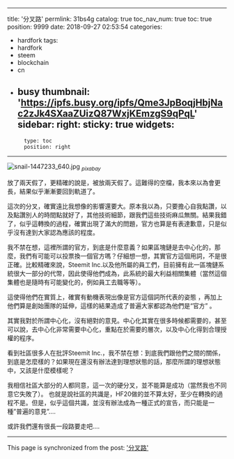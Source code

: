 
---
title: '分叉路'
permlink: 31bs4g
catalog: true
toc_nav_num: true
toc: true
position: 9999
date: 2018-09-27 02:53:54
categories:
- hardfork
tags:
- hardfork
- steem
- blockchain
- cn
- busy
thumbnail: 'https://ipfs.busy.org/ipfs/Qme3JpBoqjHbjNac2zJk4SXaaZUizQ87WxjKEmzgS9qPqL'
sidebar:
    right:
        sticky: true
widgets:
    -
        type: toc
        position: right
---


![snail-1447233_640.jpg](https://ipfs.busy.org/ipfs/Qme3JpBoqjHbjNac2zJk4SXaaZUizQ87WxjKEmzgS9qPqL)
<sub>*pixabay*</sub>

放了兩天假了，更精確的說是，被放兩天假了。這難得的空檔，我本來以為會更長，結果似乎漸漸要回到軌道了。

這次的分叉，確實遠比我想像的影響還要大。原本我以為，只要擔心自我點讚，以及點讚別人的時間點就好了，其他技術細節，跟我們這些技術麻瓜無關。結果我錯了，似乎這轉換的過程，確實出現了滿大的問題，官方也算是有表達歉意，只是似乎沒有達到大家認為應該的程度。

我不禁在想，這裡所謂的官方，到底是什麼意義？如果區塊鏈是去中心化的，那麼，我們有可能可以投票換一個官方嗎？仔細想一想，其實官方這個用詞，不是很正確。比較精確來說，Steemit Inc.以及他所屬的員工們，目前擁有此一區塊鏈系統很大一部分的代幣，因此使得他們成為，此系統的最大利益相關集體（當然這個集體也是隨時有可能變化的，例如員工去職等等）。 

這使得他們在實質上，確實有動機表現出像是官方這個詞所代表的姿態 ，再加上他們算是創始團隊的延伸，這樣的結果造成了普遍大家都認為他們是“官方” 。

其實我對於所謂中心化，沒有絕對的意見。中心化其實在很多時候都需要的，甚至可以說，去中心化非常需要中心化，重點在於需要的層次，以及中心化得到合理授權的程序。

看到社區很多人在批評Steemit Inc.，我不禁在想：到底我們跟他們之間的關係，到底是怎麼樣的？如果現在還沒有辦法達到理想狀態的話，那麼所謂的理想狀態中，又該是什麼模樣呢？

我相信社區大部分的人都同意，這一次的硬分叉，並不能算是成功（當然我也不同意它失敗了）。 也就是說社區的共識是，HF20做的並不算太好，至少在轉換的過程不是。但是，似乎這個共識，並沒有辦法成為一種正式的宣告，而只能是一種”普遍的意見”.... 

或許我們還有很長一段路要走吧.... 


- - -

This page is synchronized from the post: ['分叉路'](https://steemit.com/@deanliu/31bs4g)
